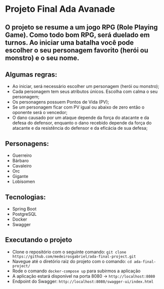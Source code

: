 # Projeto Final Ada Avanade

## O projeto se resume a um jogo RPG (Role Playing Game). Como todo bom RPG, será duelado em turnos. Ao iniciar uma batalha você pode escolher o seu personagem favorito (herói ou monstro) e o seu nome.

## Algumas regras:
- Ao iniciar, será necessário escolher um personagem (herói ou monstro);
- Cada personagem tem seus atributos únicos. Escolha com calma o seu personagem;
- Os personagens possuem Pontos de Vida (PV);
- Se um personagem ficar com PV igual ou abaixo de zero então o oponente será o vencedor;
- O dano causado por um ataque depende da força do atacante e da defesa do defensor, enquanto o dano
recebido depende da força do atacante e da resistência do defensor e da eficácia de sua defesa;

## Personagens:
- Guerreiro
- Bárbaro
- Cavaleiro
- Orc
- Gigante
- Lobisomen

## Tecnologias:
- Spring Boot
- PostgreSQL
- Docker
- Swagger

## Executando o projeto
- Clone o repositório com o seguinte comando: `git clone https://github.com/medeirosgabriel/ada-final-project.git`
- Navegue até o diretório raiz do projeto com o comando: `cd ada-final-project/`
- Rode o comando `docker-compose up` para subirmos a aplicação
- A aplicação estará disponível na porta 8080 -> `http://localhost:8080`
- Endpoint do Swagger: `http://localhost:8080/swagger-ui/index.html`
